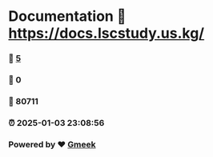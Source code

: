 # Documentation :link: https://docs.lscstudy.us.kg/ 
### :page_facing_up: [5](https://docs.lscstudy.us.kg//tag.html) 
### :speech_balloon: 0 
### :hibiscus: 80711 
### :alarm_clock: 2025-01-03 23:08:56 
### Powered by :heart: [Gmeek](https://github.com/Meekdai/Gmeek)
